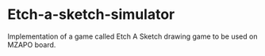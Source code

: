 # Etch-a-sketch-simulator
Implementation of a game called Etch A Sketch drawing game to be used on MZAPO board.
